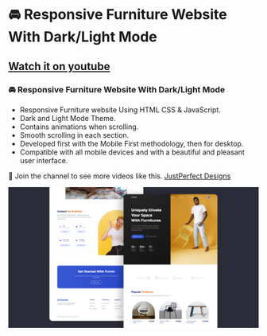 # 🚘 Responsive Furniture Website With Dark/Light Mode

## [Watch it on youtube](https://youtu.be/QStzfcpcUWQ)

### 🚘 Responsive Furniture Website With Dark/Light Mode

- Responsive Furniture website Using HTML CSS & JavaScript.
- Dark and Light Mode Theme.
- Contains animations when scrolling.
- Smooth scrolling in each section.
- Developed first with the Mobile First methodology, then for desktop.
- Compatible with all mobile devices and with a beautiful and pleasant user interface.

💙 Join the channel to see more videos like this. [JustPerfect Designs](https://www.youtube.com/c/Justperfectdesigns)

![preview img](/preview.png)
